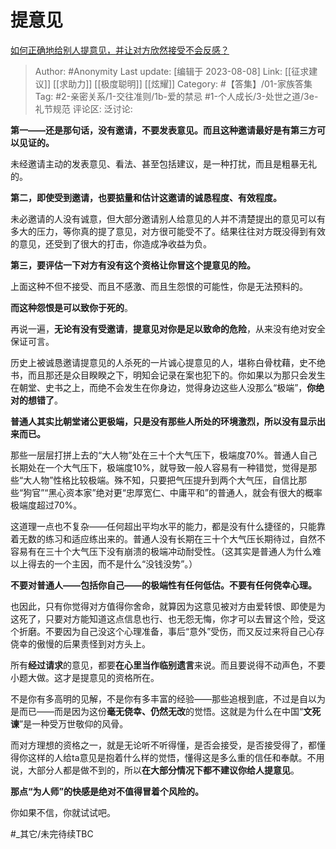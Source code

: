 # 提意见
[如何正确地给别人提意见，并让对方欣然接受不会反感？](https://www.zhihu.com/question/40288998/answer/1873029835)

> Author: #Anonymity
> Last update: [编辑于 2023-08-08]
> Link: [[征求建议]] [[求助力]] [[极度聪明]] [[炫耀]]
> Category: #【答集】/01-家族答集
> Tag: #2-亲密关系/1-交往准则/1b-爱的禁忌 #1-个人成长/3-处世之道/3e-礼节规范 
> 评论区:
> 泛讨论:

**第一——还是那句话，没有邀请，不要发表意见。而且这种邀请最好是有第三方可以见证的。**

未经邀请主动的发表意见、看法、甚至包括建议，是一种打扰，而且是粗暴无礼的。

**第二，即使受到邀请，也要掂量和估计这邀请的诚恳程度、有效程度。**

未必邀请的人没有诚意，但大部分邀请别人给意见的人并不清楚提出的意见可以有多大的压力，等你真的提了意见，对方很可能受不了。结果往往对方既没得到有效的意见，还受到了很大的打击，你造成净收益为负。

**第三，要评估一下对方有没有这个资格让你冒这个提意见的险。**

上面这种不但不接受、而且不感激、而且生怨恨的可能性，你是无法预料的。

**而这种怨恨是可以致你于死的**。

再说一遍，**无论有没有受邀请**，**提意见对你是足以致命的危险**，从来没有绝对安全保证可言。

历史上被诚恳邀请提意见的人杀死的一片诚心提意见的人，堪称白骨枕藉，史不绝书，而且那还是众目睽睽之下，明知会记录在案也犯下的。你如果以为那只会发生在朝堂、史书之上，而绝不会发生在你身边，觉得身边这些人没那么“极端”，**你绝对的想错了**。

**普通人其实比朝堂诸公更极端，只是没有那些人所处的环境激烈，所以没有显示出来而已。**

那些一层层打拼上去的“大人物”处在三十个大气压下，极端度70%。普通人自己长期处在一个大气压下，极端度10%，就导致一般人容易有一种错觉，觉得是那些“大人物”性格比较极端。殊不知，只要把气压提升到两个大气压，自信比那些“狗官”“黑心资本家”绝对更“忠厚宽仁、中庸平和”的普通人，就会有很大的概率极端度超过70%。

这道理一点也不复杂——任何超出平均水平的能力，都是没有什么捷径的，只能靠着无数的练习和适应练出来的。普通人没有长期在三十个大气压长期待过，自然不容易有在三十个大气压下没有崩溃的极端冲动耐受性。（这其实是普通人为什么难以上得去的一个主因，而不是什么“没钱没势”。）

**不要对普通人——包括你自己——的极端性有任何低估。不要有任何侥幸心理。**

也因此，只有你觉得对方值得你舍命，就算因为这意见被对方由爱转恨、即使是为这死了，只要对方能知道这点信息也行、也无怨无悔，你才可以去冒这个险，受这个折磨。不要因为自己没这个心理准备，事后“意外”受伤，而又反过来将自己心存侥幸的傲慢的后果责怪到对方头上。

所有**经过请求**的意见，都要**在心里当作临别遗言**来说。而且要说得不动声色，不要小题大做。这才是提意见的资格所在。

不是你有多高明的见解，不是你有多丰富的经验——那些追根到底，不过是自以为是而已——而是因为这份**毫无侥幸、仍然无改**的觉悟。这就是为什么在中国“**文死谏**”是一种受万世敬仰的风骨。

而对方理想的资格之一，就是无论听不听得懂，是否会接受，是否接受得了，都懂得你这样的人给ta意见是抱着什么样的觉悟，懂得这是多么重的信任和奉献。不用说，大部分人都是做不到的，所以**在大部分情况下都不建议你给人提意见**。

**那点“为人师”的快感是绝对不值得冒着个风险的。**

你如果不信，你就试试吧。

#_其它/未完待续TBC
